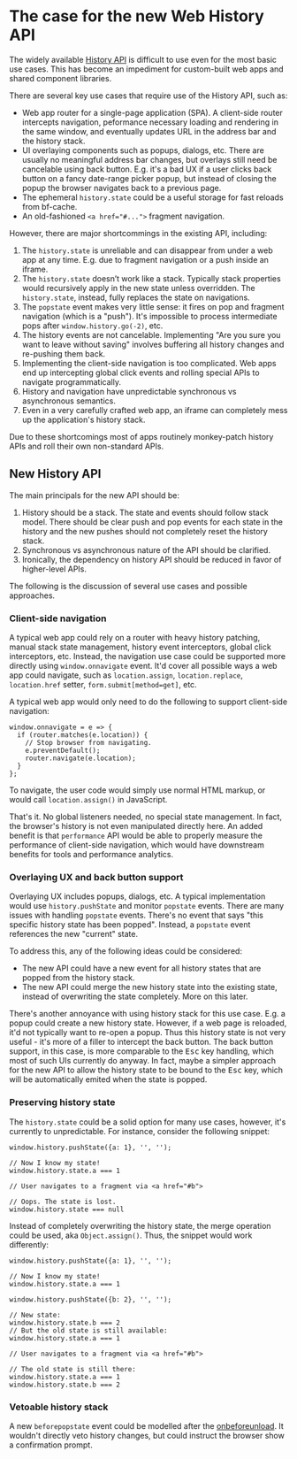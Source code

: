 # The case for the new Web History API

The widely available [History API](https://html.spec.whatwg.org/multipage/browsers.html#the-history-interface)
is difficult to use even for the most basic use cases. This has become an impediment for custom-built web apps
and shared component libraries.

There are several key use cases that require use of the History API, such as:

* Web app router for a single-page application (SPA). A client-side router intercepts navigation,
peformance necessary loading and rendering in the same window, and eventually updates URL in the
address bar and the history stack.
* UI overlaying components such as popups, dialogs, etc. There are usually no meaningful address
bar changes, but overlays still need be cancelable using back button. E.g. it's a bad UX if a user
clicks back button on a fancy date-range picker popup, but instead of closing the popup the browser
navigates back to a previous page.
* The ephemeral `history.state` could be a useful storage for fast reloads from bf-cache.
* An old-fashioned `<a href="#...">` fragment navigation.

However, there are major shortcommings in the existing API, including:

1. The `history.state` is unreliable and can disappear from under a web app at any time.
E.g. due to fragment navigation or a push inside an iframe.
2. The `history.state` doesn’t work like a stack. Typically stack properties would recursively
apply in the new state unless overridden. The `history.state`, instead, fully replaces the state
on navigations.
3. The `popstate` event makes very little sense: it fires on pop and fragment navigation
(which is a "push"). It's impossible to process intermediate pops after `window.history.go(-2)`, etc.
4. The history events are not cancelable. Implementing "Are you sure you want to leave without saving"
involves buffering all history changes and re-pushing them back.
5. Implementing the client-side navigation is too complicated. Web apps end up intercepting global click events
and rolling special APIs to navigate programmatically.
6. History and navigation have unpredictable synchronous vs asynchronous semantics.
7. Even in a very carefully crafted web app, an iframe can completely mess up the application's history
stack.

Due to these shortcomings most of apps routinely monkey-patch history APIs and roll their own
non-standard APIs.


## New History API

The main principals for the new API should be:

1. History should be a stack. The state and events should follow stack model. There should be clear
push and pop events for each state in the history and the new pushes should not completely reset the
history stack.
2. Synchronous vs asynchronous nature of the API should be clarified.
3. Ironically, the dependency on history API should be reduced in favor of higher-level APIs.

The following is the discussion of several use cases and possible approaches.

### Client-side navigation

A typical web app could rely on a router with heavy history patching, manual stack state management,
history event interceptors, global click interceptors, etc. Instead, the navigation use case could be
supported more directly using `window.onnavigate` event. It'd cover all possible ways a web app could
navigate, such as `location.assign`, `location.replace`, `location.href` setter,
`form.submit[method=get]`, etc.

A typical web app would only need to do the following to support client-side navigation:

```
window.onnavigate = e => {
  if (router.matches(e.location)) {
    // Stop browser from navigating.
    e.preventDefault();
    router.navigate(e.location);
  }
};
```

To navigate, the user code would simply use normal HTML markup, or would call `location.assign()`
in JavaScript.

That's it. No global listeners needed, no special state management. In fact, the browser's history
is not even manipulated directly here. An added benefit is that `performance` API would be able
to properly measure the performance of client-side navigation, which would have downstream benefits
for tools and performance analytics.

### Overlaying UX and back button support

Overlaying UX includes popups, dialogs, etc. A typical implementation would use `history.pushState`
and monitor `popstate` events. There are many issues with handling `popstate` events. There's no
event that says "this specific history state has been popped". Instead, a `popstate` event references
the new "current" state.

To address this, any of the following ideas could be considered:

* The new API could have a new event for all history states that are popped from the history stack.
* The new API could merge the new history state into the existing state, instead of overwriting the
state completely. More on this later.

There's another annoyance with using history stack for this use case. E.g. a popup could create a new
history state. However, if a web page is reloaded, it'd not typically want to re-open a popup. Thus
this history state is not very useful - it's more of a filler to intercept the back button. The back
button support, in this case, is more comparable to the <kbd>Esc</kbd> key handling, which most of such UIs
currently do anyway. In fact, maybe a simpler approach for the new API to allow the history state to
be bound to the <kbd>Esc</kbd> key, which will be automatically emited when the state is popped.

### Preserving history state

The `history.state` could be a solid option for many use cases, however, it's currently to unpredictable.
For instance, consider the following snippet:

```
window.history.pushState({a: 1}, '', '');

// Now I know my state!
window.history.state.a === 1

// User navigates to a fragment via <a href="#b">

// Oops. The state is lost.
window.history.state === null
```

Instead of completely overwriting the history state, the merge operation could be used, aka `Object.assign()`.
Thus, the snippet would work differently:

```
window.history.pushState({a: 1}, '', '');

// Now I know my state!
window.history.state.a === 1

window.history.pushState({b: 2}, '', '');

// New state:
window.history.state.b === 2
// But the old state is still available:
window.history.state.a === 1

// User navigates to a fragment via <a href="#b">

// The old state is still there:
window.history.state.a === 1
window.history.state.b === 2
```

### Vetoable history stack

A new `beforepopstate` event could be modelled after the [onbeforeunload](https://developer.mozilla.org/en-US/docs/Web/API/WindowEventHandlers/onbeforeunload).
It wouldn't directly veto history changes, but could instruct the browser show a confirmation prompt.

